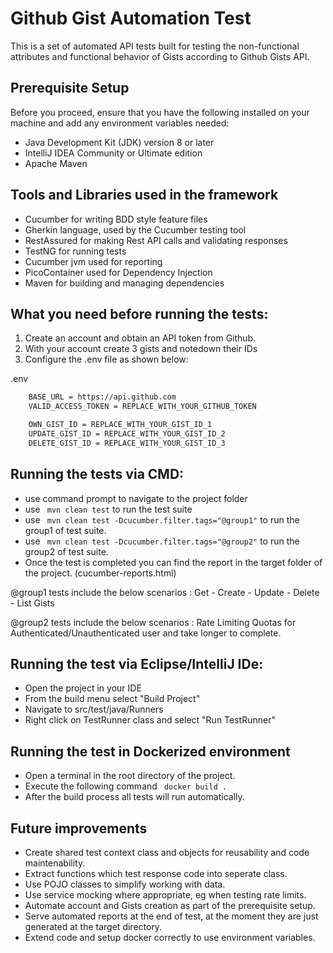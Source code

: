 # Github Gist Automation Test

This is a set of automated API tests built for testing the non-functional attributes and functional behavior of Gists according to Github Gists API.




## Prerequisite Setup
Before you proceed, ensure that you have the following installed on your machine and add any environment variables needed:
- Java Development Kit (JDK) version 8 or later
- IntelliJ IDEA Community or Ultimate edition
- Apache Maven 


## Tools and Libraries used in the framework

- Cucumber for writing BDD style feature files
- Gherkin language, used by the Cucumber testing tool
- RestAssured for making Rest API calls and validating responses
- TestNG for running tests
- Cucumber jvm used for reporting
- PicoContainer used for Dependency Injection
- Maven for building and managing dependencies

## What you need before running the tests:

1. Create an account and obtain an API token from Github. 
2. With your account create 3 gists and notedown their IDs
3. Configure the .env file as shown below:

.env 
```bash
    BASE_URL = https://api.github.com
    VALID_ACCESS_TOKEN = REPLACE_WITH_YOUR_GITHUB_TOKEN

    OWN_GIST_ID = REPLACE_WITH_YOUR_GIST_ID_1
    UPDATE_GIST_ID = REPLACE_WITH_YOUR_GIST_ID_2
    DELETE_GIST_ID = REPLACE_WITH_YOUR_GIST_ID_3
```

## Running the tests via CMD:

- use command prompt to navigate to the project folder
- use ``` mvn clean test``` to run the test suite
- use ``` mvn clean test -Dcucumber.filter.tags="@group1"``` to run the group1 of test suite.
- use ``` mvn clean test -Dcucumber.filter.tags="@group2"``` to run the group2 of test suite. 
- Once the test is completed you can find the report in the target folder of the project.  (cucumber-reports.html)

@group1 tests include the below scenarios :
Get - Create - Update - Delete - List Gists


@group2 tests include the below scenarios :
Rate Limiting Quotas for Authenticated/Unauthenticated user and take longer to complete. 

## Running the test via Eclipse/IntelliJ IDe:

- Open the project in your IDE
- From the build menu select "Build Project"
- Navigate to src/test/java/Runners 
- Right click on TestRunner class and select "Run TestRunner"

## Running the test in Dockerized environment 

- Open a terminal in the root directory of the project.
- Execute the following command  ``` docker build .```
- After the build process all tests will run automatically.

## Future improvements

- Create shared test context class and objects for reusability and code maintenability.
- Extract functions which test response code into seperate class.
- Use POJO classes to simplify working with data.
- Use service mocking where appropriate, eg when testing rate limits.
- Automate account and Gists creation as part of the prerequisite setup.
- Serve automated reports at the end of test, at the moment they are just generated at the target directory.
- Extend code and setup docker correctly to use environment variables.
